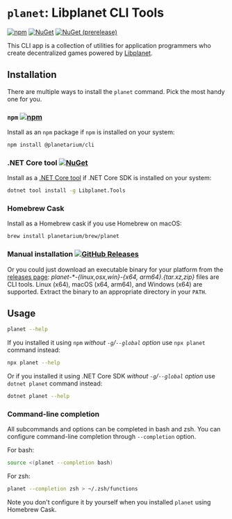 `planet`: Libplanet CLI Tools
=============================

[![npm][npm-badge]][npm]
[![NuGet][nuget-badge]][NuGet]
[![NuGet (prerelease)][nuget-prerelease-badge]][NuGet]

This CLI app is a collection of utilities for application programmers who
create decentralized games powered by [Libplanet].

[npm]: https://www.npmjs.com/package/@planetarium/cli
[npm-badge]: https://img.shields.io/npm/v/@planetarium/cli
[NuGet]: https://www.nuget.org/packages/Libplanet.Tools/
[nuget-badge]: https://img.shields.io/nuget/v/Libplanet.Tools.svg?style=flat
[nuget-prerelease-badge]: https://img.shields.io/nuget/vpre/Libplanet.Tools.svg?style=flat
[Libplanet]: https://libplanet.io/


Installation
------------

There are multiple ways to install the `planet` command.  Pick the most handy
one for you.

### `npm` [![npm][npm-badge]][npm]

Install as an `npm` package if `npm` is installed on your system:

~~~~ bash
npm install @planetarium/cli
~~~~

### .NET Core tool [![NuGet][nuget-badge]][NuGet]

Install as a [.NET Core tool] if .NET Core SDK is installed on your system:

~~~~ bash
dotnet tool install -g Libplanet.Tools
~~~~

[.NET Core tool]: https://docs.microsoft.com/en-us/dotnet/core/tools/global-tools

### Homebrew Cask

Install as a Homebrew cask if you use Homebrew on macOS:

~~~~ bash
brew install planetarium/brew/planet
~~~~

### Manual installation [![GitHub Releases][releases-badge]][releases page]

Or you could just download an executable binary for your platform from
the [releases page]: *planet-\*-{linux,osx,win}-{x64, arm64}.{tar.xz,zip}* files are
CLI tools.  Linux (x64), macOS (x64, arm64), and Windows (x64) are supported.
Extract the binary to an appropriate directory in your `PATH`.

[releases page]: https://github.com/planetarium/libplanet/releases
[releases-badge]: https://img.shields.io/github/v/release/planetarium/libplanet?sort=semver


Usage
-----

~~~~ bash
planet --help
~~~~

If you installed it using `npm` *without `-g`/`--global` option*
use `npx planet` command instead:

~~~~ bash
npx planet --help
~~~~

Or if you installed it using .NET Core SDK *without `-g`/`--global` option*
use `dotnet planet` command instead:

~~~~ bash
dotnet planet --help
~~~~

### Command-line completion

All subcommands and options can be completed in bash and zsh.  You can
configure command-line completion through `--completion` option.

For bash:

~~~~ bash
source <(planet --completion bash)
~~~~

For zsh:

~~~~ zsh
planet --completion zsh > ~/.zsh/functions
~~~~

Note you don't configure it by yourself when you installed `planet` using
Homebrew Cask.